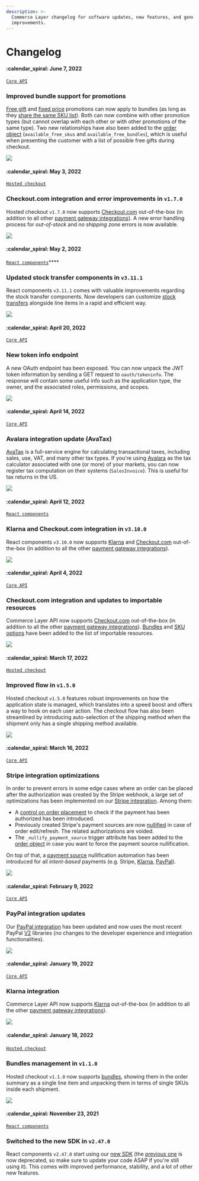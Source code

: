 ```yaml
---
description: >-
  Commerce Layer changelog for software updates, new features, and general
  improvements.
---
```


# Changelog

#### ​:calendar\_spiral:  June 7, 2022 <a href="#may-3-2022" id="may-3-2022"></a>

[`Core API`](https://docs.commercelayer.io/developers/v/api-reference/)

### Improved bundle support for promotions <a href="#checkout.com-integration-and-error-improvements-in-v1.7.0" id="checkout.com-integration-and-error-improvements-in-v1.7.0"></a>

[Free gift](https://docs.commercelayer.io/developers/v/api-reference/free\_gift\_promotions) and [fixed price](https://docs.commercelayer.io/developers/v/api-reference/fixed\_price\_promotions) promotions can now apply to bundles (as long as they [share the same SKU list](https://docs.commercelayer.io/developers/v/api-reference/sku\_list\_promotion\_rules)). Both can now combine with other promotion types (but cannot overlap with each other or with other promotions of the same type). Two new relationships have also been added to the [order object](https://docs.commercelayer.io/developers/v/api-reference/orders/object) (`available_free_skus` and `available_free_bundles`), which is useful when presenting the customer with a list of possible free gifts during checkout.

![](.gitbook/assets/changelog-separator\_full-width.png)

#### :calendar\_spiral:  May 3, 2022&#x20;

[`Hosted checkout`](https://github.com/commercelayer/commercelayer-react-checkout)

### Checkout.com integration and error improvements in `v1.7.0`

Hosted checkout `v1.7.0` now supports [Checkout.com](https://docs.commercelayer.io/developers/v/how-tos/payments/checkout.com) out-of-the-box (in addition to all other [payment gateway integrations](https://docs.commercelayer.io/developers/v/how-tos/payments)). A new error handling process for _out-of-stock_ and _no shipping zone_ errors is now available.

![](.gitbook/assets/changelog-separator\_full-width.png)

#### :calendar\_spiral:  May 2, 2022

[`React components`](https://github.com/commercelayer/commercelayer-react)****

### **Updated stock transfer components in `v3.11.1`**

React components `v3.11.1` comes with valuable improvements regarding the stock transfer components. Now developers can customize [stock transfers](https://commercelayer.io/docs/data-model/users-and-organizations) alongside line items in a rapid and efficient way.

![](.gitbook/assets/changelog-separator\_full-width.png)

#### ​:calendar\_spiral:  April 20, 2022 <a href="#may-2-2022-1" id="may-2-2022-1"></a>

[`Core API`](https://docs.commercelayer.io/developers/v/api-reference/)

### New token info endpoint <a href="#klarna-integration-in-v3.10.0" id="klarna-integration-in-v3.10.0"></a>

A new OAuth endpoint has been exposed. You can now unpack the JWT token information by sending a GET request to `oauth/tokeninfo`. The response will contain some useful info such as the application type, the owner, and the associated roles, permissions, and scopes.

![](<.gitbook/assets/changelog-separator\_full-width (1).png>)

#### ​:calendar\_spiral:  April 14, 2022 <a href="#may-2-2022-1" id="may-2-2022-1"></a>

[`Core API`](https://docs.commercelayer.io/developers/v/api-reference/)

### Avalara integration update (AvaTax) <a href="#klarna-integration-in-v3.10.0" id="klarna-integration-in-v3.10.0"></a>

[AvaTax](https://developer.avalara.com/avatax/dev-guide/transactions/document-types/) is a full-service engine for calculating transactional taxes, including sales, use, VAT, and many other tax types. If you're using [Avalara](https://docs.commercelayer.io/developers/v/api-reference/avalara\_accounts) as the tax calculator associated with one (or more) of your markets, you can now register tax computation on their systems (`SalesInvoice`). This is useful for tax returns in the US.

![](<.gitbook/assets/changelog-separator\_full-width (1).png>)

#### :calendar\_spiral:  April 12, 2022 <a href="#may-2-2022" id="may-2-2022"></a>

[`React components`](https://github.com/commercelayer/commercelayer-react)

### Klarna and Checkout.com integration in **`v3.10.0`**

React components `v3.10.0` now supports [Klarna](https://docs.commercelayer.io/developers/v/how-tos/payments/klarna) and [Checkout.com](https://docs.commercelayer.io/developers/v/how-tos/payments/checkout.com) out-of-the-box (in addition to all the other [payment gateway integrations](https://docs.commercelayer.io/developers/v/how-tos/payments)).

![](<.gitbook/assets/changelog-separator\_full-width (1).png>)

#### :calendar\_spiral:  April 4, 2022 <a href="#may-2-2022-1-1" id="may-2-2022-1-1"></a>

[`Core API`](https://docs.commercelayer.io/developers/v/api-reference/)

### Checkout.com integration and updates to importable resources <a href="#klarna-integration-in-v3.10.0-1" id="klarna-integration-in-v3.10.0-1"></a>

Commerce Layer API now supports [Checkout.com](https://docs.commercelayer.io/developers/v/how-tos/payments/checkout.com) out-of-the-box (in addition to all the other [payment gateway integrations](https://docs.commercelayer.io/developers/v/how-tos/payments)). [Bundles](https://docs.commercelayer.io/developers/importing-resources#importing-a-list-of-bundles) and [SKU options](https://docs.commercelayer.io/developers/importing-resources#importing-a-list-of-sku-options) have been added to the list of importable resources.

![](<.gitbook/assets/changelog-separator\_full-width (1).png>)

#### :calendar\_spiral:  March 17, 2022

[`Hosted checkout`](https://github.com/commercelayer/commercelayer-react-checkout)

### Improved flow in `v1.5.0`

Hosted checkout `v1.5.0` features robust improvements on how the application state is managed, which translates into a speed boost and offers a way to hook on each user action. The checkout flow has also been streamlined by introducing auto-selection of the shipping method when the shipment only has a single shipping method available.

![](<.gitbook/assets/changelog-separator\_full-width (1).png>)

#### :calendar\_spiral:  March 16, 2022

[`Core API`](https://docs.commercelayer.io/developers/v/api-reference/)

### Stripe integration optimizations <a href="#klarna-integration-in-v3.10.0-1-1-1" id="klarna-integration-in-v3.10.0-1-1-1"></a>

In order to prevent errors in some edge cases where an order can be placed after the authorization was created by the Stripe webhook, a large set of optimizations has been implemented on our [Stripe integration](https://docs.commercelayer.io/developers/v/how-tos/payments/stripe). Among them:

* A [control on order placement](https://docs.commercelayer.io/developers/v/how-tos/payments/stripe/adding-the-payment-source#authorization-check-on-order-placement) to check if the payment has been authorized has been introduced.
* Previously created Stripe's payment sources are now [nullified](https://docs.commercelayer.io/developers/v/how-tos/payments/stripe/adding-the-payment-source#payment-source-nullification) in case of order edit/refresh. The related authorizations are voided.
* The `_nullify_payment_source` trigger attribute has been added to the [order object](https://docs.commercelayer.io/developers/v/api-reference/orders/object) in case you want to force the payment source nullification.

On top of that, a [payment source](https://docs.commercelayer.io/developers/v/how-tos/checkout/adding-a-payment-source) nullification automation has been introduced for all _intent-based_ payments (e.g. Stripe, [Klarna](https://docs.commercelayer.io/developers/v/how-tos/payments/klarna/adding-the-payment-source#payment-source-nullification), [PayPal](https://docs.commercelayer.io/developers/v/how-tos/payments/paypal/adding-the-payment-source#payment-source-nullification)).

![](<.gitbook/assets/changelog-separator\_full-width (1).png>)

#### ​:calendar\_spiral:  February 9, 2022 <a href="#may-2-2022-1-1-1-1" id="may-2-2022-1-1-1-1"></a>

[`Core API`](https://docs.commercelayer.io/developers/v/api-reference/)

### PayPal integration updates <a href="#klarna-integration-in-v3.10.0-1-1-2" id="klarna-integration-in-v3.10.0-1-1-2"></a>

Our [PayPal integration](https://docs.commercelayer.io/developers/v/how-tos/payments/paypal) has been updated and now uses the most recent PayPal [V2](./#klarna-integration-in-v3.10.0-1-1-2) libraries (no changes to the developer experience and integration functionalities).

![](<.gitbook/assets/changelog-separator\_full-width (1).png>)

#### ​:calendar\_spiral:  January 19, 2022 <a href="#may-2-2022-1-1-1" id="may-2-2022-1-1-1"></a>

[`Core API`](https://docs.commercelayer.io/developers/v/api-reference/)

### Klarna integration <a href="#klarna-integration-in-v3.10.0-1-1" id="klarna-integration-in-v3.10.0-1-1"></a>

Commerce Layer API now supports [Klarna](https://docs.commercelayer.io/developers/v/how-tos/payments/klarna) out-of-the-box (in addition to all the other [payment gateway integrations](https://docs.commercelayer.io/developers/v/how-tos/payments)).

![](<.gitbook/assets/changelog-separator\_full-width (1).png>)

#### :calendar\_spiral:  January 18, 2022 <a href="#may-3-2022" id="may-3-2022"></a>

​[`Hosted checkout`](https://github.com/commercelayer/commercelayer-react-checkout)

### Bundles management in `v1.1.0` <a href="#checkout.com-integration-and-error-improvements-in-v1.7.0" id="checkout.com-integration-and-error-improvements-in-v1.7.0"></a>

Hosted checkout `v1.1.0` now supports [bundles](https://commercelayer.io/docs/data-model/bundles), showing them in the order summary as a single line item and unpacking them in terms of single SKUs inside each shipment.

![](<.gitbook/assets/changelog-separator\_full-width (1).png>)

#### ​:calendar\_spiral:  November 23, 2021 <a href="#may-2-2022-2" id="may-2-2022-2"></a>

[`React components`](https://github.com/commercelayer/commercelayer-react)

### Switched to the new SDK in **`v2.47.0`** <a href="#klarna-integration-in-v3.10.0-2" id="klarna-integration-in-v3.10.0-2"></a>

React components `v2.47.0` start using our [new SDK](https://github.com/commercelayer/commercelayer-sdk) (the [previous one](https://github.com/commercelayer/commercelayer-js-sdk) is now deprecated, so make sure to update your code ASAP if you're still using it). This comes with improved performance, stability, and a lot of other new features.
